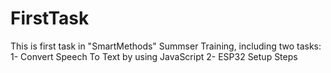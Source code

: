 # FirstTask
This is first task in "SmartMethods" Summser Training, including two tasks:
1- Convert Speech To Text by using JavaScript
2- ESP32 Setup Steps
